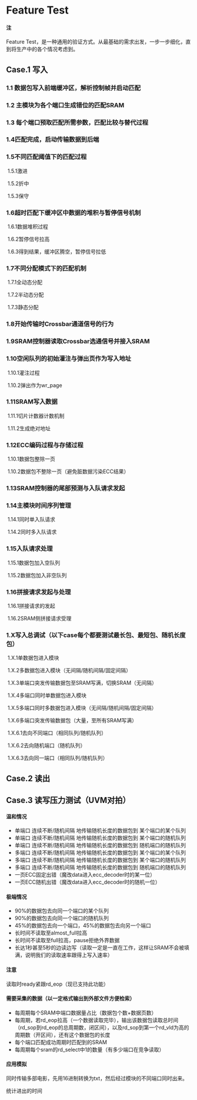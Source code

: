 # Feature Test

#### 注

Feature Test，是一种通用的验证方式。从最基础的需求出发，一步一步细化，直到将生产中的各个情况考虑到。

## Case.1 写入

### 1.1 数据包写入前端缓冲区，解析控制帧并启动匹配

### 1.2 主模块为各个端口生成错位的匹配SRAM

### 1.3 每个端口预取匹配所需参数，匹配比较与替代过程

### 1.4匹配完成，启动传输数据到后端

### 1.5不同匹配阈值下的匹配过程

​	1.5.1激进

​	1.5.2折中

​	1.5.3保守

### 1.6超时匹配下缓冲区中数据的堆积与暂停信号机制

​	1.6.1数据堆积过程

​	1.6.2暂停信号拉高

​	1.6.3得到结果，缓冲区腾空，暂停信号拉低

### 1.7不同分配模式下的匹配机制

​	1.7.1全动态分配

​	1.7.2半动态分配

​	1.7.3静态分配

### 1.8开始传输时Crossbar通道信号的行为

### 1.9SRAM控制器读取Crossbar选通信号并接入SRAM

### 1.10空闲队列的初始灌注与弹出页作为写入地址

​	1.10.1灌注过程

​	1.10.2弹出作为wr_page

### 1.11SRAM写入数据

​	1.11.1切片计数器计数机制

​	1.11.2生成绝对地址

### 1.12ECC编码过程与存储过程

​	1.10.1数据包整除一页

​	1.10.2数据包不整除一页（避免脏数据污染ECC结果）

### 1.13SRAM控制器的尾部预测与入队请求发起

### 1.14主模块时间序列管理

​	1.14.1同时单入队请求

​	1.14.2同时多入队请求

### 1.15入队请求处理

​	1.15.1数据包加入空队列

​	1.15.2数据包加入非空队列

### 1.16拼接请求发起与处理

​	1.16.1拼接请求的发起

​	1.16.2SRAM侧拼接请求受理

### 1.X写入总调试（以下case每个都要测试最长包、最短包、随机长度包）

​	1.X.1单数据包进入模块

​	1.X.2多数据包进入模块（无间隔/随机间隔/固定间隔）

​	1.X.3单端口突发传输数据包至SRAM写满，切换SRAM（无间隔）

​	1.X.4多端口同时单数据包进入模块

​	1.X.5多端口同时多数据包进入模块（无间隔/随机间隔/固定间隔）

​	1.X.6多端口突发传输数据包（大量，至所有SRAM写满）

​		1.X.6.1去向不同端口（相同队列/随机队列）

​		1.X.6.2去向随机端口（随机队列）

​		1.X.6.3去向同一端口（相同队列/随机队列）

## Case.2 读出

## Case.3 读写压力测试（UVM对拍）

#### 温和情况

- 单端口 连续不断/随机间隔 地传输随机长度的数据包到 某个端口的某个队列
- 单端口 连续不断/随机间隔 地传输随机长度的数据包到 某个端口的随机队列
- 单端口 连续不断/随机间隔 地传输随机长度的数据包到 随机端口的随机队列
- 多端口 连续不断/随机间隔 地传输随机长度的数据包到 某个端口的某个队列
- 多端口 连续不断/随机间隔 地传输随机长度的数据包到 某个端口的随机队列
- 多端口 连续不断/随机间隔 地传输随机长度的数据包到 随机端口的随机队列
- 一页ECC固定出错（魔改data进入ecc_decoder时的某一位）
- 一页ECC随机出错（魔改data进入ecc_decoder时的随机一位）

#### 极端情况

- 90%的数据包去向同一个端口的某个队列
- 90%的数据包去向同一个端口的随机队列
- 45%的数据包去向一个端口，45%的数据包去向另一个端口
- 长时间不读取至almost_full拉高
- 长时间不读取至full拉高，pause拒绝外界数据
- 长达1秒甚至5秒的边读边写（读取一定是一直在工作，这样让SRAM不会被填满，说明我们的读取速率跟得上写入速率）

#### 注意

读取时ready紧跟rd_eop（现已支持此功能）

#### 需要采集的数据（以一定格式输出到外部文件方便检索）

- 每周期每个SRAM中端口数据量占比（数据包个数+数据页数）
- 每周期，若rd_eop拉高（一个数据读取完毕），输出该数据包读取总时间（rd_sop到rd_eop的总周期数，闭区间），以及rd_sop到第一个rd_vld为高的周期数（开区间），还有这个数据包的长度
- 每个端口匹配成功周期时匹配到的SRAM
- 每周期每个sram的rd_select中1的数量（有多少端口在竞争读取）

#### 应用模拟

同时传输多部电影，先用16进制转换为txt，然后经过模块的不同端口同时出来。

统计进出的时间

